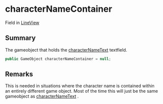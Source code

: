 # characterNameContainer

Field in [LineView](yarn.unity.lineview.md)

## Summary

The gameobject that holds the [characterNameText](yarn.unity.lineview.characternametext.md) textfield.

```csharp
public GameObject characterNameContainer = null;
```

## Remarks

This is needed in situations where the character name is contained within an entirely different game object. Most of the time this will just be the same gameobject as [characterNameText](yarn.unity.lineview.characternametext.md) .
